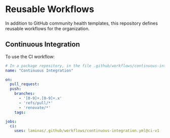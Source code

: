 # Reusable Workflows

In addition to GitHub community health templates, this repository defines reusable workflows for the organization.

## Continuous Integration

To use the CI workflow:

```yaml
# In a package repository, in the file .github/workflows/continuous-integration.yml:
name: "Continuous Integration"

on:
  pull_request:
  push:
    branches:
      - '[0-9]+.[0-9]+.x'
      - 'refs/pull/*'
      - 'renovate/*'
    tags:

jobs:
  ci:
    uses: laminas/.github/workflows/continuous-integration.yml@ci-v1
```
